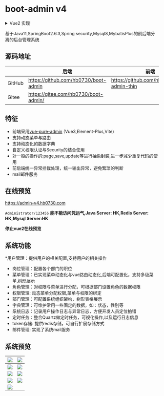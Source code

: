 # boot-admin v4
<details>
<summary>Vue2 实现</summary>
 <a href="https://github.com/hb0730/boot-admin/tree/v3">boot-admin-v3</a>
</details>

基于Java11,SpringBoot2.6.3,Spring security,Mysql8,MybatisPlus的前后端分离的后台管理系统

## 源码地址
|| 后端     | 前端                                    |
|--------|---------------------------------------|----|
| GitHub | https://github.com/hb0730/boot-admin  |https://github.com/hb0730/pure-admin-thin|
| Gitee  | 	https://gitee.com/hb0730/boot-admin/ |

## 特征
* 前端采用[vue-pure-admin](https://github.com/xiaoxian521/vue-pure-admin) (Vue3,Element-Plus,Vite)
* 支持动态菜单与路由
* 支持动态化的数据字典
* 自定义权限认证与Security的结合使用
* 对一般的操作的:page,save,update等进行抽象封装,进一步减少重复代码的使用
* 前后端统一异常拦截处理，统一输出异常，避免繁琐的判断
* mail邮件服务

## 在线预览
https://admin-v4.hb0730.com

`Administrator/123456`
**能不能访问凭运气,Java Server: HK,Redis Server: HK,Mysql Server:HK**

**停止vue2在线预览**

## 系统功能
*用户管理：提供用户的相关配置,支持用户的相关操作
* 岗位管理：配置各个部门的职位
* 菜单管理：已实现菜单动态化与vue路由动态化,后端可配置化，支持多级菜单,树形展示
* 角色管理：对权限与菜单进行分配，可根据部门设置角色的数据权限
* 权限管理: 动态菜单分配权限,菜单与权限的绑定
* 部门管理：可配置系统组织架构，树形表格展示
* 字典管理：可维护常用一些固定的数据，如：状态，性别等
* 系统日志：记录用户操作日志与异常日志，方便开发人员定位拍错 
* 定时任务：整合Quartz做定时任务，可视化操作,以及运行日志信息
* token存储: 提供redis存储，可自行扩展存储方式
* 邮件管理: 实现了系统mail服务

## 系统预览
|<img src="https://raw.githubusercontent.com/hb0730/boot-admin-ui/v3/docs/view/boot-admin_v3_1.png">|<img src="https://raw.githubusercontent.com/hb0730/boot-admin-ui/v3/docs/view/boot-admin_v3_2.png">|
|----|----|
|<img src="https://raw.githubusercontent.com/hb0730/boot-admin-ui/v3/docs/view/boot-admin_v3_3.png">|<img src="https://raw.githubusercontent.com/hb0730/boot-admin-ui/v3/docs/view/boot-admin_v3_4.png">|
|<img src="https://raw.githubusercontent.com/hb0730/boot-admin-ui/v3/docs/view/boot-admin_v3_5.png">|<img src="https://raw.githubusercontent.com/hb0730/boot-admin-ui/v3/docs/view/boot-admin_v3_6.png">|
|<img src="https://raw.githubusercontent.com/hb0730/boot-admin-ui/v3/docs/view/boot-admin_v3_7.png">|<img src="https://raw.githubusercontent.com/hb0730/boot-admin-ui/v3/docs/view/boot-admin_v3_8.png">|
|<img src="https://raw.githubusercontent.com/hb0730/boot-admin-ui/v3/docs/view/boot-admin_v3_9.png">||
